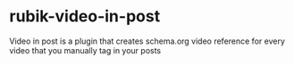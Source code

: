 # rubik-video-in-post
Video in post is a plugin that creates schema.org video reference for every video that you manually tag in your posts
